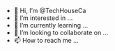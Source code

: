 - 👋 Hi, I’m @TechHouseCa
- 👀 I’m interested in ...
- 🌱 I’m currently learning ...
- 💞️ I’m looking to collaborate on ...
- 📫 How to reach me ...

<!---
TechHouseCa/TechHouseCa is a ✨ special ✨ repository because its `README.md` (this file) appears on your GitHub profile.
You can click the Preview link to take a look at your changes.
--->
